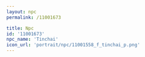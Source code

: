```yaml
---
layout: npc
permalink: /11001673

title: Npc
id: '11001673'
npc_name: 'Tinchai'
icon_url: 'portrait/npc/11001558_f_tinchai_p.png'
---
```

